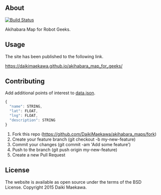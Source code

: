 ## About

[![Build Status](https://travis-ci.org/DaikiMaekawa/akihabara_map_for_geeks.svg?branch=gh-pages)](https://travis-ci.org/DaikiMaekawa/akihabara_map_for_geeks)

Akihabara Map for Robot Geeks.

## Usage

The site has been published to the following link.

https://daikimaekawa.github.io/akihabara_map_for_geeks/

## Contributing

Add additional points of interest to [data.json](data.json).

```javascript
{
  "name": STRING,
  "lat": FLOAT,
  "lng": FLOAT,
  "description": STRING
}
```

1. Fork this repo (https://github.com/DaikiMaekawa/akihabara_maps/fork)
2. Create your feature branch (git checkout -b my-new-feature)
3. Commit your changes (git commit -am 'Add some feature')
4. Push to the branch (git push origin my-new-feature)
5. Create a new Pull Request

## License

The website is available as open source under the terms of the BSD License. Copyright 2015 Daiki Maekawa.

